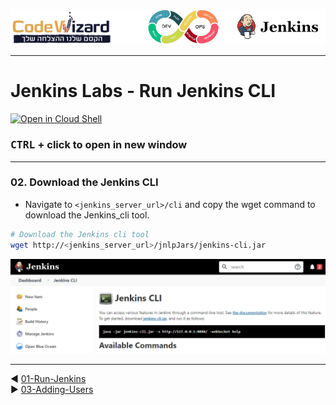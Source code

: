 ![](../../resources/logos.png)

----
# Jenkins Labs - Run Jenkins CLI

[![Open in Cloud Shell](https://gstatic.com/cloudssh/images/open-btn.svg)](https://console.cloud.google.com/cloudshell/editor?cloudshell_git_repo=https://github.com/nirgeier/JenkinsLabs)

### **<kbd>CTRL</kbd> + click to open in new window**   

---

### 02. Download the Jenkins CLI
- Navigate to `<jenkins_server_url>/cli` and copy the wget command to download the Jenkins_cli tool.

```sh
# Download the Jenkins cli tool
wget http://<jenkins_server_url>/jnlpJars/jenkins-cli.jar
```

![](../../resources/images/jenkins/02-jenkins_cli.png)

---
:arrow_backward: [01-Run-Jenkins](../01-Run-Jenkins)  
:arrow_forward:  [03-Adding-Users](../03-Adding-Users)